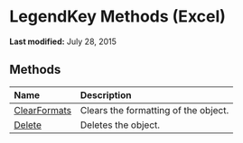 
# LegendKey Methods (Excel)

 **Last modified:** July 28, 2015


## Methods



|**Name**|**Description**|
|:-----|:-----|
| [ClearFormats](fa73187b-9607-2484-5690-e2b07961dc76.md)|Clears the formatting of the object.|
| [Delete](b93ad1e1-48d2-8076-7151-b43b27faa773.md)|Deletes the object.|
